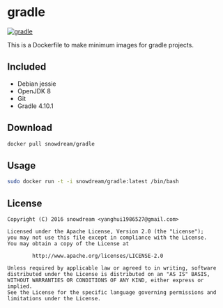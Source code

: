 # gradle
[![gradle](http://dockeri.co/image/snowdream/gradle)](https://hub.docker.com/r/snowdream/gradle/)

This is a Dockerfile to make minimum images for gradle projects.

## Included
* Debian jessie
* OpenJDK 8
* Git
* Gradle 4.10.1


## Download
```bash
docker pull snowdream/gradle
```

## Usage
```bash
sudo docker run -t -i snowdream/gradle:latest /bin/bash
```

## License
```
Copyright (C) 2016 snowdream <yanghui1986527@gmail.com>

Licensed under the Apache License, Version 2.0 (the "License");
you may not use this file except in compliance with the License.
You may obtain a copy of the License at

        http://www.apache.org/licenses/LICENSE-2.0

Unless required by applicable law or agreed to in writing, software
distributed under the License is distributed on an "AS IS" BASIS,
WITHOUT WARRANTIES OR CONDITIONS OF ANY KIND, either express or implied.
See the License for the specific language governing permissions and
limitations under the License.
```
